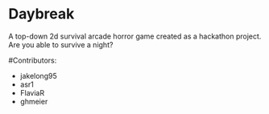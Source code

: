 # Daybreak
A top-down 2d survival arcade horror game created as a hackathon project.
Are you able to survive a night?

#Contributors:
- jakelong95
- asr1
- FlaviaR
- ghmeier
